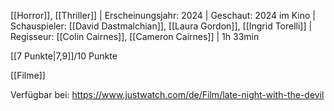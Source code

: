 
[[Horror]], [[Thriller]] | Erscheinungsjahr: 2024 | Geschaut: 2024 im Kino | Schauspieler: [[David Dastmalchian]], [[Laura Gordon]], [[Ingrid Torelli]] | Regisseur: [[Colin Cairnes]], [[Cameron Cairnes]] | 1h 33min

[[7 Punkte|7,9]]/10 Punkte


[[Filme]]

Verfügbar bei: https://www.justwatch.com/de/Film/late-night-with-the-devil